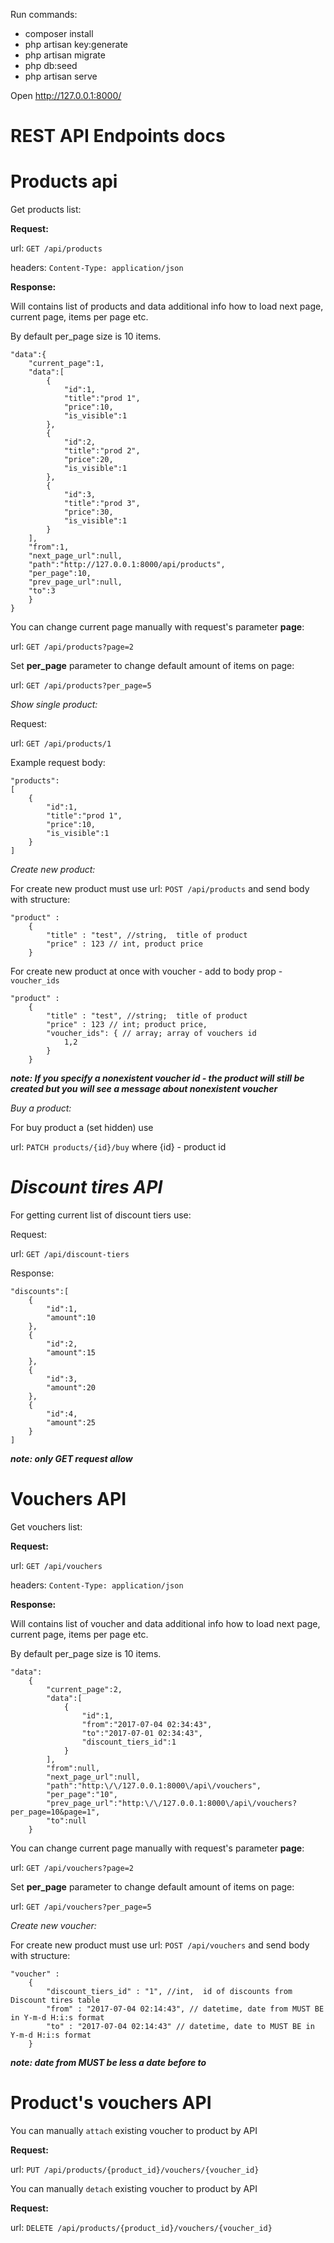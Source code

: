 Run commands:
- composer install
- php artisan key:generate
- php artisan migrate
- php db:seed
- php artisan serve

Open http://127.0.0.1:8000/


REST API Endpoints docs
=

**Products api**
=
Get products list:

**Request:** 

url: `GET /api/products`

headers: `Content-Type: application/json`

**Response:** 

Will contains list of  products and data additional
info how to load next page, current page, items per page etc. 

By default per_page size is 10 items.

    "data":{
        "current_page":1,
        "data":[
            {
                "id":1,
                "title":"prod 1",
                "price":10,
                "is_visible":1
            },
            {
                "id":2,
                "title":"prod 2",
                "price":20,
                "is_visible":1
            },
            {
                "id":3,
                "title":"prod 3",
                "price":30,
                "is_visible":1
            }
        ],
        "from":1,
        "next_page_url":null,
        "path":"http://127.0.0.1:8000/api/products",
        "per_page":10,
        "prev_page_url":null,
        "to":3
        }
    }


You can change current page manually with request's parameter **page**:

url: `GET /api/products?page=2`

Set **per_page** parameter to change default amount of items on page:

url: `GET /api/products?per_page=5`

_Show single product:_

Request:

url: `GET /api/products/1`

Example request body:

    "products":
    [   
        {
            "id":1,
            "title":"prod 1",
            "price":10,
            "is_visible":1
        }
    ]


_Create new product:_ 

For create new product must use 
url: `POST /api/products`
and send body with structure:

    "product" : 
        {
            "title" : "test", //string,  title of product
            "price" : 123 // int, product price
        }

For create new product at once with voucher - add to body prop - `voucher_ids`


    "product" : 
        {
            "title" : "test", //string;  title of product
            "price" : 123 // int; product price,
            "voucher_ids": { // array; array of vouchers id
                1,2
            }
        }
        
**_note: If you specify a nonexistent voucher id - the product will still be created but you will see a message about nonexistent voucher_**


_Buy a product:_

For buy product a (set hidden) use

url: `PATCH products/{id}/buy`
where {id} - product id 


**_Discount tires API_**
=
For getting current list of discount tiers use:

Request:

url: `GET /api/discount-tiers`

Response:

    "discounts":[
        {
            "id":1,
            "amount":10
        },
        {
            "id":2,
            "amount":15
        },
        {
            "id":3,
            "amount":20
        },
        {
            "id":4,
            "amount":25
        }
    ]

**_note: only GET request allow_**


**Vouchers API**
=
Get vouchers list:

**Request:** 

url: `GET /api/vouchers`

headers: `Content-Type: application/json`

**Response:** 

Will contains list of  voucher and data additional
info how to load next page, current page, items per page etc. 

By default per_page size is 10 items.

    "data":
        {
            "current_page":2,
            "data":[
                {
                    "id":1,
                    "from":"2017-07-04 02:34:43",
                    "to":"2017-07-01 02:34:43",
                    "discount_tiers_id":1
                }
            ],
            "from":null,
            "next_page_url":null,
            "path":"http:\/\/127.0.0.1:8000\/api\/vouchers",
            "per_page":"10",
            "prev_page_url":"http:\/\/127.0.0.1:8000\/api\/vouchers?per_page=10&page=1",
            "to":null
        }


You can change current page manually with request's parameter **page**:

url: `GET /api/vouchers?page=2`

Set **per_page** parameter to change default amount of items on page:

url: `GET /api/vouchers?per_page=5`


_Create new voucher:_ 

For create new product must use 
url: `POST /api/vouchers`
and send body with structure:

    "voucher" : 
        {
            "discount_tiers_id" : "1", //int,  id of discounts from Discount tires table
            "from" : "2017-07-04 02:14:43", // datetime, date from MUST BE in Y-m-d H:i:s format
            "to" : "2017-07-04 02:14:43" // datetime, date to MUST BE in Y-m-d H:i:s format
        }
**_note: date from MUST be less a date before to_**


Product's vouchers API
=
You can manually `attach` existing voucher to product by API 

**Request:**

url: `PUT /api/products/{product_id}/vouchers/{voucher_id}`

You can manually `detach` existing voucher to product by API
 
 **Request:**
 
 url: `DELETE /api/products/{product_id}/vouchers/{voucher_id}`
